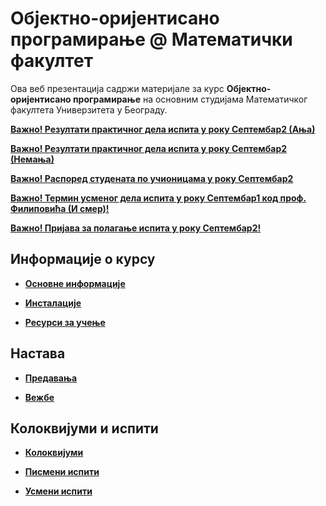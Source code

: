 # Објектно-оријентисано програмирање @ Математички факултет

Ова веб презентација садржи материјале за курс **Објектно-оријентисано програмирање** на основним студијама Математичког факултета Универзитета у Београду.

**[Важно! Резултати практичног дела испита у року Септембар2 (Ања)](/pismeni-ispiti/info/README.md)**

**[Важно! Резултати практичног дела испита у року Септембар2 (Немања)](/pismeni-ispiti/info/README.md)**

**[Важно! Распоред студената по учионицама у року Септембар2](/pismeni-ispiti/info/README.md)** 

**[Важно! Термин усменог дела испита у року Септембар1 код проф. Филиповића (И смер)!](/usmeni-ispiti/info/README.md)** 

**[Важно! Пријава за полагање испита у року Септембар2!](/pismeni-ispiti/info/README.md)**

<!-- **[Важно! Распоред студената по учионицама у року Септембар1](/pismeni-ispiti/info/README.md)** -->



## Информације о курсу

* **[Основне информације](/informacije/README.md)**

* **[Инсталације](/INSTALACIJE.md)**

* **[Ресурси за учење](/RESURSI-ZA-UCENJE.md)**

## Настава

* **[Предавања](/predavanja/README.md)**

* **[Вежбе](/vezbe/README.md)**

## Колоквијуми и испити

* **[Колоквијуми](/kolokvijumi/README.md)**

* **[Писмени испити](/pismeni-ispiti/README.md)**

* **[Усмени испити](/usmeni-ispiti/README.md)**
